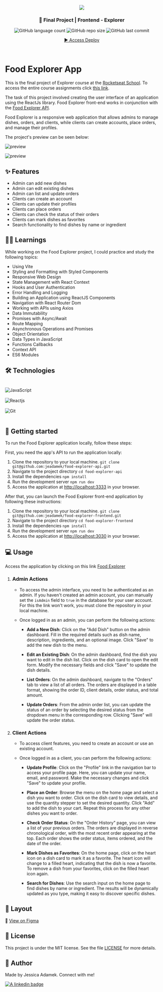 <div align="center">
   <img src="https://www.rocketseat.com.br/assets/logos/explorer.svg" />
</div>
<h3 align="center">🚀 Final Project | Frontend - Explorer</h3>

<div align="center">
  <img alt="GitHub language count" src="https://img.shields.io/github/languages/count/jeadamek/rocketMovies_backend">

  <img alt="GitHub repo size" src="https://img.shields.io/github/repo-size/jeadamek/rocketMovies_backend">
  
  <img alt="GitHub last commit" src="https://img.shields.io/github/last-commit/jeadamek/rocketMovies_backend?color=%231280BF">

 <a href="#"> ▶️ Access Deploy </a>
</div>  
</br>

# Food Explorer App

This is the final project of Explorer course at the [Rocketseat School](https://www.rocketseat.com.br/). To access the entire course assignments click [this link](https://github.com/jeadamek/explorer-rocketseat). 

The task of this project involved creating the user interface of an application using the ReactJs library. Food Explorer front-end works in conjunction with the [Food Explorer API](https://github.com/jeadamek/food-explorer-api). 

Food Explorer is a responsive web application that allows admins to manage dishes, orders, and clients, while clients can create accounts, place orders, and manage their profiles.

The project's preview can be seen below:<br/>

![preview](#)

![preview](#)


## ✨ Features

- Admin can add new dishes
- Admin can edit existing dishes
- Admin can list and update orders
- Clients can create an account
- Clients can update their profiles
- Clients can place orders
- Clients can check the status of their orders
- Clients can mark dishes as favorites
- Search functionality to find dishes by name or ingredient


## 👩‍💻 Learnings

While working on the Food Explorer project, I could practice and study the following topics:

- Using Vite
- Styling and Formatting with Styled Components
- Responsive Web Design
- State Management with React Context
- Hooks and User Authentication
- Error Handling and Logging
- Building an Application using ReactJS Components
- Navigation with React Router Dom
- Working with APIs using Axios
- Data Immutability
- Promises with Async/Await
- Route Mapping
- Asynchronous Operations and Promises
- Object Orientation
- Data Types in JavaScript
- Functions Callbacks
- Context API
- ES6 Modules

## 🛠️ Technologies

<div style="display: inline_block"><br/>
  <img align="center" alt="JavaScript" src="https://img.shields.io/badge/JavaScript-F7DF1E?style=for-the-badge&logo=javascript&logoColor=black" />  
  </br>
  </br>
  <img align="center" alt="Reactjs" src="https://img.shields.io/badge/-ReactJs-61DAFB?logo=react&logoColor=white&style=for-the-badge" />
  </br>
  </br>
  <img align="center" alt="Git" src="https://img.shields.io/badge/Git-E34F26?style=for-the-badge&logo=git&logoColor=white" />
</div>
</br>


## 🚀 Getting started

To run the Food Explorer application locally, follow these steps:

First, you need the app's API to run the application locally:

1. Clone the repository to your local machine.
`git clone git@github.com:jeadamek/food-explorer-api.git`
2. Navigate to the project directory `cd food-explorer-api`
3. Install the dependencies `npm install`
4. Run the development server `npm run dev`
5. Access the application at [http://localhost:3333](http://localhost:3333) in your browser.


After that, you can launch the Food Explorer front-end application by following these instructions:

1. Clone the repository to your local machine.
`git clone git@github.com:jeadamek/food-explorer-frontend.git`
2. Navigate to the project directory `cd food-explorer-frontend`
3. Install the dependencies `npm install`
4. Run the development server `npm run dev`
5. Access the application at [http://localhost:3030](http://localhost:3030) in your browser.


## 💻 Usage
Access the application by clicking on this link [Food Explorer](#)

1. ### Admin Actions

   - To access the admin interface, you need to be authenticated as an admin. If you haven't created an admin account, you can manually set the `isAdmin` field to `true` in the database for your user account. For this the link won't work, you must clone the repository in your local machine.

   - Once logged in as an admin, you can perform the following actions:

     - **Add a New Dish**: Click on the "Add Dish" button on the admin dashboard. Fill in the required details such as dish name, description, ingredients, and an optional image. Click "Save" to add the new dish to the menu.

     - **Edit an Existing Dish**: On the admin dashboard, find the dish you want to edit in the dish list. Click on the dish card to open the edit form. Modify the necessary fields and click "Save" to update the dish details.

     - **List Orders**: On the admin dashboard, navigate to the "Orders" tab to view a list of all orders. The orders are displayed in a table format, showing the order ID, client details, order status, and total amount.

     - **Update Orders**: From the admin order list, you can update the status of an order by selecting the desired status from the dropdown menu in the corresponding row. Clicking "Save" will update the order status.

2. ### Client Actions

   - To access client features, you need to create an account or use an existing account.

   - Once logged in as a client, you can perform the following actions:

     - **Update Profile**: Click on the "Profile" link in the navigation bar to access your profile page. Here, you can update your name, email, and password. Make the necessary changes and click "Save" to update your profile.

     - **Place an Order**: Browse the menu on the home page and select a dish you want to order. Click on the dish card to view details, and use the quantity stepper to set the desired quantity. Click "Add" to add the dish to your cart. Repeat this process for any other dishes you want to order.

     - **Check Order Status**: On the "Order History" page, you can view a list of your previous orders. The orders are displayed in reverse chronological order, with the most recent order appearing at the top. Each order shows the order status, items ordered, and the date of the order.

     - **Mark Dishes as Favorites**: On the home page, click on the heart icon on a dish card to mark it as a favorite. The heart icon will change to a filled heart, indicating that the dish is now a favorite. To remove a dish from your favorites, click on the filled heart icon again.

     - **Search for Dishes**: Use the search input on the home page to find dishes by name or ingredient. The results will be dynamically updated as you type, making it easy to discover specific dishes.


## 🎨 Layout
🔗 [View on Figma](https://www.figma.com/file/c8uPpa1BM4s2WtlmKOl1SV/food-explorer-v2-(Community)?type=design&node-id=201%3A1532&t=UKYfOVTwYGxe2x1j-1)


## 📝 License

This project is under the MIT license. See the file [LICENSE](LICENSE) for more details.


## 🎯 Author

<p>
	Made by Jessica Adamek. Connect with me! 	
</p>
<div>
  <a href="https://www.linkedin.com/in/jessica-adamek/" target="_blank">
    <img src="https://img.shields.io/badge/LinkedIn-0077B5?style=for-the-badge&logo=linkedin&logoColor=white" alt="A linkedin badge">
  </a>  
</div>
